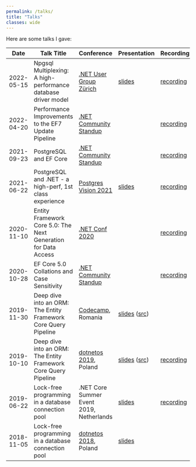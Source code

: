 ```yaml
---
permalink: /talks/
title: "Talks"
classes: wide
---
```


Here are some talks I gave:

Date       | Talk Title                                                      | Conference                                   | Presentation | Recording
---------- | ----------------------------------------------------------------| -------------------------------------------- | ------------ | ---------
2022-05-15 | Npgsql Multiplexing: A high-performance database driver model   | [.NET User Group Zürich](https://www.meetup.com/dotnet-zurich/) | [slides](2022-05-12-npgsql-multiplexing) | [recording](https://www.youtube.com/watch?v=M2tJLi_MYOw)
2022-04-20 | Performance Improvements to the EF7 Update Pipeline             | [.NET Community Standup](https://dotnet.microsoft.com/platform/community/standup) | | [recording](https://www.youtube.com/watch?v=EXbuRVqxn2o)
2021-09-23 | PostgreSQL and EF Core                                          | [.NET Community Standup](https://dotnet.microsoft.com/platform/community/standup) | | [recording](https://www.youtube.com/watch?v=Ya_cmZRwACM&list=PLdo4fOcmZ0oX-DBuRG4u58ZTAJgBAeQ-t&index=7)
2021-06-22 | PostgreSQL and .NET - a high-perf, 1st class experience         | [Postgres Vision 2021](https://www.postgresvision.com) | [slides](2021-06-22-postgres-vision) | [recording](https://www.postgresvision.com/2021/session-videos/open)
2020-11-10 | Entity Framework Core 5.0: The Next Generation for Data Access  | [.NET Conf 2020](https://www.dotnetconf.net) | | [recording](https://www.youtube.com/watch?reload=9&v=BIImyq8qaD4)
2020-10-28 | EF Core 5.0 Collations and Case Sensitivity                     | [.NET Community Standup](https://dotnet.microsoft.com/platform/community/standup) | | [recording](https://www.youtube.com/watch?v=OgMhLVa_VfA&list=PLdo4fOcmZ0oX-DBuRG4u58ZTAJgBAeQ-t&index=1)
2019-11-30 | Deep dive into an ORM: The Entity Framework Core Query Pipeline | [Codecamp](https://codecamp.ro/cluj), Romania | [slides](2019-11-30-codecamp-efcore-query-internals) ([src](https://github.com/roji/roji.github.io/tree/master/talks/2019-11-30-codecamp-efcore-query-internals/src))
2019-10-10 | Deep dive into an ORM: The Entity Framework Core Query Pipeline | [dotnetos 2019](https://conf.dotnetos.org/), Poland | [slides](2019-10-08-dotnetos-efcore-query-internals) ([src](https://github.com/roji/roji.github.io/tree/master/talks/2019-10-08-dotnetos-efcore-query-internals/src)) | [recording](https://www.youtube.com/watch?v=r69ZxXgOIK4)
2019-06-22 | Lock-free programming in a database connection pool | .NET Core Summer Event 2019, Netherlands | [slides](https://slides.com/shayrojansky/netherlands-dncse-2019-6-22#/) | [recording](https://www.youtube.com/watch?time_continue=651&v=YQHFbYl38SE)
2018-11-05 | Lock-free programming in a database connection pool | [dotnetos 2018](https://conf.dotnetos.org/), Poland | [slides](https://slides.com/shayrojansky/dotnetos-2018-11-05#/)
